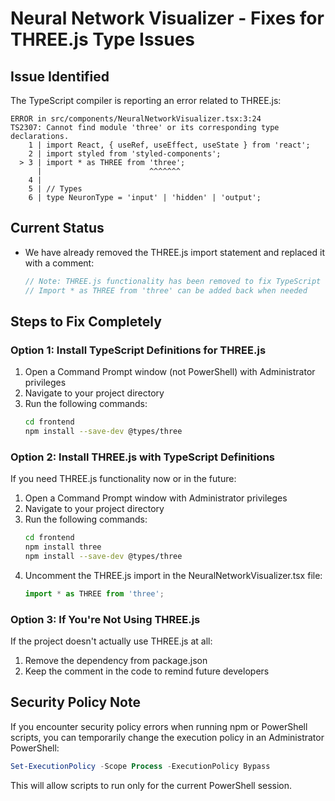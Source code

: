 # Neural Network Visualizer - Fixes for THREE.js Type Issues

## Issue Identified
The TypeScript compiler is reporting an error related to THREE.js:
```
ERROR in src/components/NeuralNetworkVisualizer.tsx:3:24
TS2307: Cannot find module 'three' or its corresponding type declarations.
    1 | import React, { useRef, useEffect, useState } from 'react';
    2 | import styled from 'styled-components';
  > 3 | import * as THREE from 'three';
      |                        ^^^^^^^
    4 |
    5 | // Types
    6 | type NeuronType = 'input' | 'hidden' | 'output';
```

## Current Status
- We have already removed the THREE.js import statement and replaced it with a comment:
  ```typescript
  // Note: THREE.js functionality has been removed to fix TypeScript errors
  // Import * as THREE from 'three' can be added back when needed
  ```

## Steps to Fix Completely

### Option 1: Install TypeScript Definitions for THREE.js
1. Open a Command Prompt window (not PowerShell) with Administrator privileges
2. Navigate to your project directory
3. Run the following commands:
   ```bash
   cd frontend
   npm install --save-dev @types/three
   ```

### Option 2: Install THREE.js with TypeScript Definitions
If you need THREE.js functionality now or in the future:
1. Open a Command Prompt window with Administrator privileges
2. Navigate to your project directory
3. Run the following commands:
   ```bash
   cd frontend
   npm install three
   npm install --save-dev @types/three
   ```
4. Uncomment the THREE.js import in the NeuralNetworkVisualizer.tsx file:
   ```typescript
   import * as THREE from 'three';
   ```

### Option 3: If You're Not Using THREE.js
If the project doesn't actually use THREE.js at all:
1. Remove the dependency from package.json
2. Keep the comment in the code to remind future developers

## Security Policy Note
If you encounter security policy errors when running npm or PowerShell scripts, you can temporarily change the execution policy in an Administrator PowerShell:
```powershell
Set-ExecutionPolicy -Scope Process -ExecutionPolicy Bypass
```
This will allow scripts to run only for the current PowerShell session. 